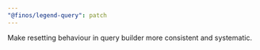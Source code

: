 ```yaml
---
"@finos/legend-query": patch
---
```


Make resetting behaviour in query builder more consistent and systematic.
